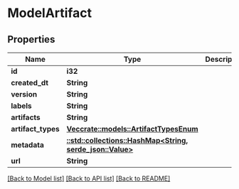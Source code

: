 # ModelArtifact

## Properties

Name | Type | Description | Notes
------------ | ------------- | ------------- | -------------
**id** | **i32** |  | [readonly]
**created_dt** | **String** |  | [readonly]
**version** | **String** |  | [readonly]
**labels** | **String** |  | [readonly]
**artifacts** | **String** |  | [readonly]
**artifact_types** | [**Vec<crate::models::ArtifactTypesEnum>**](ArtifactTypesEnum.md) |  | [readonly]
**metadata** | [**::std::collections::HashMap<String, serde_json::Value>**](serde_json::Value.md) |  | [readonly]
**url** | **String** |  | [readonly]

[[Back to Model list]](../README.md#documentation-for-models) [[Back to API list]](../README.md#documentation-for-api-endpoints) [[Back to README]](../README.md)


